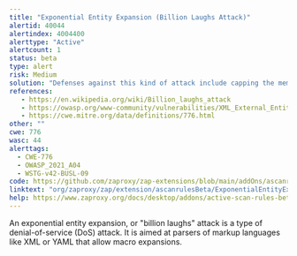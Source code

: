 ```yaml
---
title: "Exponential Entity Expansion (Billion Laughs Attack)"
alertid: 40044
alertindex: 4004400
alerttype: "Active"
alertcount: 1
status: beta
type: alert
risk: Medium
solution: "Defenses against this kind of attack include capping the memory allocated in an individual parser if loss of the document is acceptable, or treating entities symbolically and expanding them lazily only when (and to the extent) their content is to be used."
references:
   - https://en.wikipedia.org/wiki/Billion_laughs_attack
   - https://owasp.org/www-community/vulnerabilities/XML_External_Entity_(XXE)_Processing
   - https://cwe.mitre.org/data/definitions/776.html
other: ""
cwe: 776
wasc: 44
alerttags: 
  - CWE-776
  - OWASP_2021_A04
  - WSTG-v42-BUSL-09
code: https://github.com/zaproxy/zap-extensions/blob/main/addOns/ascanrulesBeta/src/main/java/org/zaproxy/zap/extension/ascanrulesBeta/ExponentialEntityExpansionScanRule.java
linktext: "org/zaproxy/zap/extension/ascanrulesBeta/ExponentialEntityExpansionScanRule.java"
help: https://www.zaproxy.org/docs/desktop/addons/active-scan-rules-beta/#id-40044
---
```

An exponential entity expansion, or "billion laughs" attack is a type of denial-of-service (DoS) attack. It is aimed at parsers of markup languages like XML or YAML that allow macro expansions.
